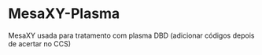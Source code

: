 # MesaXY-Plasma
MesaXY usada para tratamento com plasma DBD (adicionar códigos depois de acertar no CCS)
